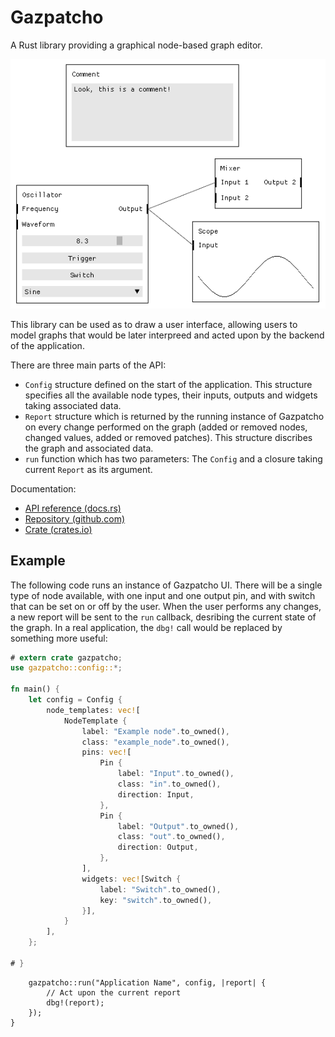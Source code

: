 # Gazpatcho

A Rust library providing a graphical node-based graph editor.

<p align="center">
  <img src="https://github.com/zlosynth/gazpatcho/raw/372cb33e54f55d210b406666521038ba54ec8feb/examples/main.png" alt="Example" />
</p>

This library can be used as to draw a user interface, allowing users to model
graphs that would be later interpreed and acted upon by the backend of the
application.

There are three main parts of the API:

* `Config` structure defined on the start of the application. This structure
  specifies all the available node types, their inputs, outputs and widgets
  taking associated data.
* `Report` structure which is returned by the running instance of Gazpatcho on
  every change performed on the graph (added or removed nodes, changed values,
  added or removed patches). This structure discribes the graph and associated
  data.
* `run` function which has two parameters: The `Config` and a closure taking
  current `Report` as its argument.

Documentation:

* [API reference (docs.rs)](https://docs.rs/gazpatcho)
* [Repository (github.com)](https://github.com/zlosynth/gazpatcho)
* [Crate (crates.io)](https://crates.io/crates/gazpatcho)

## Example

The following code runs an instance of Gazpatcho UI. There will be a single type
of node available, with one input and one output pin, and with switch that can
be set on or off by the user. When the user performs any changes, a new report
will be sent to the `run` callback, desribing the current state of the graph. In
a real application, the `dbg!` call would be replaced by something more useful:

``` rust
# extern crate gazpatcho;
use gazpatcho::config::*;

fn main() {
    let config = Config {
        node_templates: vec![
            NodeTemplate {
                label: "Example node".to_owned(),
                class: "example_node".to_owned(),
                pins: vec![
                    Pin {
                        label: "Input".to_owned(),
                        class: "in".to_owned(),
                        direction: Input,
                    },
                    Pin {
                        label: "Output".to_owned(),
                        class: "out".to_owned(),
                        direction: Output,
                    },
                ],
                widgets: vec![Switch {
                    label: "Switch".to_owned(),
                    key: "switch".to_owned(),
                }],
            }
        ],
    };
    
# }
```

``` rust,ignore
    gazpatcho::run("Application Name", config, |report| {
        // Act upon the current report
        dbg!(report);
    });
}
```
